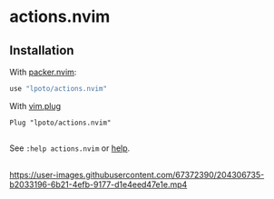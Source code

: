 # actions.nvim

## Installation

With [packer.nvim](https://github.com/wbthomason/packer.nvim):

```lua
use "lpoto/actions.nvim"
```

With [vim.plug](https://github.com/junegunn/vim-plug)

```vim
Plug "lpoto/actions.nvim"
```


##

See `:help actions.nvim` or [help](./doc/actions.txt).

##

https://user-images.githubusercontent.com/67372390/204306735-b2033196-6b21-4efb-9177-d1e4eed47e1e.mp4


